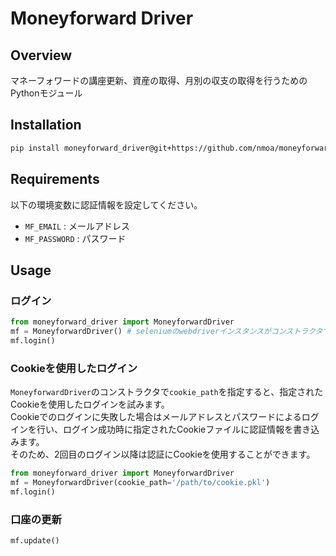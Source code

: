 # Moneyforward Driver

## Overview

マネーフォワードの講座更新、資産の取得、月別の収支の取得を行うためのPythonモジュール

## Installation

```bash
pip install moneyforward_driver@git+https://github.com/nmoa/moneyforward-driver.git
```

## Requirements

以下の環境変数に認証情報を設定してください。

- `MF_EMAIL` : メールアドレス
- `MF_PASSWORD` : パスワード

## Usage

### ログイン

```python
from moneyforward_driver import MoneyforwardDriver
mf = MoneyforwardDriver() # seleniumのwebdriverインスタンスがコンストラクタで生成される
mf.login()
```

### Cookieを使用したログイン

`MoneyforwardDriver`のコンストラクタで`cookie_path`を指定すると、指定されたCookieを使用したログインを試みます。  
Cookieでのログインに失敗した場合はメールアドレスとパスワードによるログインを行い、ログイン成功時に指定されたCookieファイルに認証情報を書き込みます。  
そのため、2回目のログイン以降は認証にCookieを使用することができます。

```python
from moneyforward_driver import MoneyforwardDriver
mf = MoneyforwardDriver(cookie_path='/path/to/cookie.pkl')
mf.login()
```

### 口座の更新

```python
mf.update()
```
